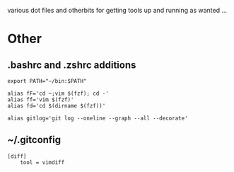 various dot files and otherbits for getting tools up and running as wanted ...

# Other

## .bashrc and .zshrc additions

```
export PATH="~/bin:$PATH"

alias fF='cd ~;vim $(fzf); cd -'
alias ff='vim $(fzf)'
alias fd='cd $(dirname $(fzf))'

alias gitlog='git log --oneline --graph --all --decorate'
```

## ~/.gitconfig
```
[diff]
    tool = vimdiff
```
